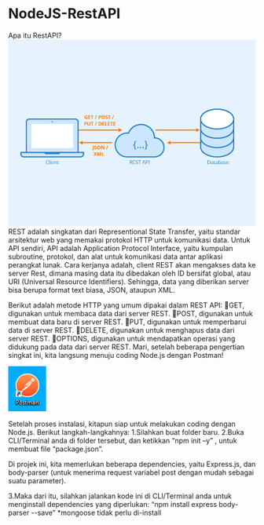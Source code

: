 # NodeJS-RestAPI
Apa itu RestAPI?
![Alt Text](https://github.com/divamaretta/NodeJS-RestAPI/blob/master/Rest-API.png)
REST adalah singkatan dari Representional State Transfer, yaitu standar arsitektur web yang memakai protokol HTTP untuk komunikasi data. Untuk API sendiri, API adalah Application Protocol Interface, yaitu kumpulan subroutine, protokol, dan alat untuk komunikasi data antar aplikasi perangkat lunak.
Cara kerjanya adalah, client REST akan mengakses data ke server Rest, dimana masing data itu dibedakan oleh ID bersifat global, atau URI (Universal Resource Identifiers). Sehingga, data yang diberikan server bisa berupa format text biasa, JSON, ataupun XML.

Berikut adalah metode HTTP yang umum dipakai dalam REST API:
GET, digunakan untuk membaca data dari server REST.
POST, digunakan untuk membuat data baru di server REST.
PUT, digunakan untuk memperbarui data di server REST.
DELETE, digunakan untuk menghapus data dari server REST.
OPTIONS, digunakan untuk mendapatkan operasi yang didukung pada data dari server REST.
Mari, setelah beberapa pengertian singkat ini, kita langsung menuju coding Node.js dengan Postman!


![Alt Text](https://github.com/divamaretta/NodeJS-RestAPI/blob/master/DOWNLOAD%20POSTMAN.PNG)


Setelah proses instalasi, kitapun siap untuk melakukan coding dengan Node.js. Berikut langkah-langkahnya:
1.Silahkan buat folder baru.
2.Buka CLI/Terminal anda di folder tersebut, dan ketikkan “npm init –y” , untuk membuat file “package.json”.

Di projek ini, kita memerlukan beberapa dependencies, yaitu Express.js, dan body-parser (untuk menerima request variabel post dengan mudah sebagai suatu parameter).

3.Maka dari itu, silahkan jalankan kode ini di CLI/Terminal anda untuk menginstall dependencies yang diperlukan: “npm install express body-parser --save” *mongoose tidak perlu di-install
